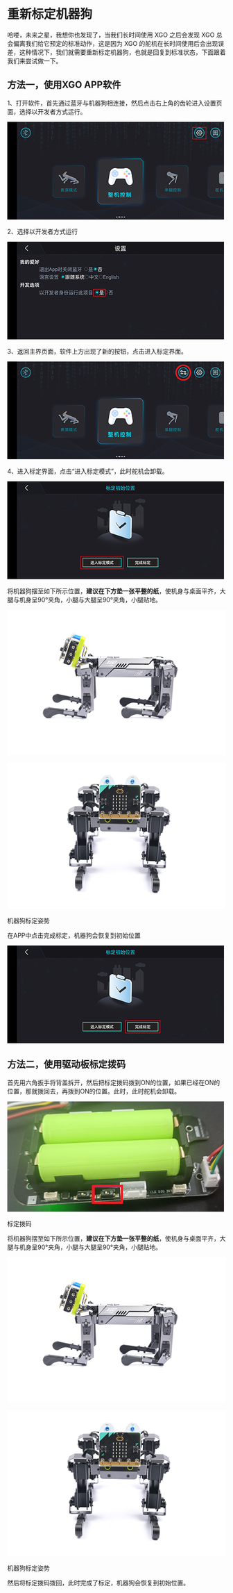 # 重新标定机器狗



哈喽，未来之星，我想你也发现了，当我们长时间使用 XGO 之后会发现 XGO 总会偏离我们给它预定的标准动作，这是因为 XGO 的舵机在长时间使用后会出现误差，这种情况下，我们就需要重新标定机器狗，也就是回复到标准状态，下面跟着我们来尝试做一下。



## 方法一，使用XGO APP软件



1、打开软件，首先通过蓝牙与机器狗相连接，然后点击右上角的齿轮进入设置页面，选择以开发者方式运行。



![](./images/xgo-001.png)





2、选择以开发者方式运行



![](./images/xgo-002.png)



3、返回主界页面，软件上方出现了新的按钮，点击进入标定界面。



![](./images/xgo-003.png)



4、进入标定界面，点击“进入标定模式”，此时舵机会卸载。



![](./images/xgo-004.png)




将机器狗摆至如下所示位置，**建议在下方垫一张平整的纸**，使机身与桌面平齐，大腿与机身呈90°夹角，小腿与大腿呈90°夹角，小腿贴地。



![](./images/xgo-005.png)



![](./images/xgo-006.png)



机器狗标定姿势

在APP中点击完成标定，机器狗会恢复到初始位置



![](./images/xgo-007.png)



## 方法二，使用驱动板标定拨码

首先用六角扳手将背盖拆开，然后把标定拨码拨到ON的位置，如果已经在ON的位置，那就拨回去，再拨到ON的位置。此时，此时舵机会卸载。

![](./images/xgo-008.png)

标定拨码

将机器狗摆至如下所示位置，**建议在下方垫一张平整的纸**，使机身与桌面平齐，大腿与机身呈90°夹角，小腿与大腿呈90°夹角，小腿贴地。


![](./images/xgo-005.png)



![](./images/xgo-006.png)


机器狗标定姿势

然后将标定拨码拨回，此时完成了标定，机器狗会恢复到初始位置。